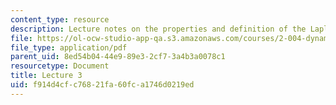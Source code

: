 ```yaml
---
content_type: resource
description: Lecture notes on the properties and definition of the Laplace transform.
file: https://ol-ocw-studio-app-qa.s3.amazonaws.com/courses/2-004-dynamics-and-control-ii-spring-2008/f914d4cfc76821fa60fca1746d0219ed_lecture_03.pdf
file_type: application/pdf
parent_uid: 8ed54b04-44e9-89e3-2cf7-3a4b3a0078c1
resourcetype: Document
title: Lecture 3
uid: f914d4cf-c768-21fa-60fc-a1746d0219ed
---
```

